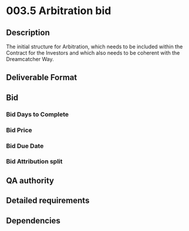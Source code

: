 # 003.5 Arbitration bid

## Description

The initial structure for Arbitration, which needs to be included within the Contract for the Investors and which also needs to be coherent with the Dreamcatcher Way.

## Deliverable Format

## Bid 

### Bid Days to Complete

### Bid Price

### Bid Due Date

### Bid Attribution split

## QA authority

## Detailed requirements

## Dependencies
